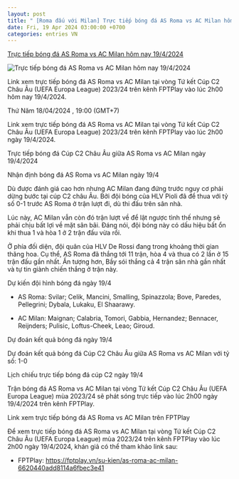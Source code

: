 ```yaml
---
layout: post
title: " [Roma đấu với Milan] Trực tiếp bóng đá AS Roma vs AC Milan hôm nay 19/4/2024"
date: Fri, 19 Apr 2024 03:00:00 +0700
categories: entries VN
---
```

[Trực tiếp bóng đá AS Roma vs AC Milan hôm nay 19/4/2024](https://nongnghiep.vn/truc-tiep-as-roma-vs-ac-milan-giai-cup-c2-chau-au-tren-fptplay-ngay-19-4-d383153.html)

![Trực tiếp bóng đá AS Roma vs AC Milan hôm nay 19/4/2024](https://t.ex-cdn.com/nongnghiep.vn/resize/540x303/files/content/2024/04/18/truc-tiep-bong-da-as-roma-vs-ac-milan-20-4-182835_985-184442.jpg)

Link xem trực tiếp bóng đá AS Roma vs AC Milan tại vòng Tứ kết Cúp C2 Châu Âu (UEFA Europa League) 2023/24 trên kênh FPTPlay vào lúc 2h00 hôm nay 19/4/2024.

Thứ Năm 18/04/2024 , 19:00 (GMT+7)

Link xem trực tiếp bóng đá AS Roma vs AC Milan tại vòng Tứ kết Cúp C2 Châu Âu (UEFA Europa League) 2023/24 trên kênh FPTPlay vào lúc 2h00 ngày 19/4/2024.

Trực tiếp bóng đá Cúp C2 Châu Âu giữa AS Roma vs AC Milan ngày 19/4/2024

Nhận định bóng đá AS Roma vs AC Milan ngày 19/4

Dù được đánh giá cao hơn nhưng AC Milan đang đứng trước nguy cơ phải dừng bước tại cúp C2 châu Âu. Bởi đội bóng của HLV Pioli đã để thua với tỷ số 0-1 trước AS Roma ở trận lượt đi, dù thi đấu trên sân nhà.

Lúc này, AC Milan vẫn còn đó trận lượt về để lật ngược tình thế nhưng sẽ phải chịu bất lợi về mặt sân bãi. Đáng nói, đội bóng này có dấu hiệu bất ổn khi thua 1 và hòa 1 ở 2 trận đấu vừa rồi.

Ở phía đối diện, đội quân của HLV De Rossi đang trong khoảng thời gian thăng hoa. Cụ thể, AS Roma đã thắng tới 11 trận, hòa 4 và thua có 2 lần ở 15 trận đấu gần nhất. Ấn tượng hơn, Bầy sói thắng cả 4 trận sân nhà gần nhất và tự tin giành chiến thắng ở trận này.

Dự kiến đội hình bóng đá ngày 19/4

- AS Roma: Svilar; Celik, Mancini, Smalling, Spinazzola; Bove, Paredes, Pellegrini; Dybala, Lukaku, El Shaarawy.

- AC Milan: Maignan; Calabria, Tomori, Gabbia, Hernandez; Bennacer, Reijnders; Pulisic, Loftus-Cheek, Leao; Giroud.

Dự đoán kết quả bóng đá ngày 19/4

Dự đoán kết quả bóng đá Cúp C2 Châu Âu giữa AS Roma vs AC Milan với tỷ số: 1-0

Lịch chiếu trực tiếp bóng đá cúp C2 ngày 19/4

Trận bóng đá AS Roma vs AC Milan tại vòng Tứ kết Cúp C2 Châu Âu (UEFA Europa League) mùa 2023/24 sẽ phát sóng trực tiếp vào lúc 2h00 ngày 19/4/2024 trên kênh FPTPlay.

Link xem trực tiếp bóng đá AS Roma vs AC Milan trên FPTPlay

Để xem trực tiếp bóng đá AS Roma vs AC Milan tại vòng Tứ kết Cúp C2 Châu Âu (UEFA Europa League) mùa 2023/24 trên kênh FPTPlay vào lúc 2h00 ngày 19/4/2024, khán giả có thể tham khảo link sau:

- FPTPlay: https://fptplay.vn/su-kien/as-roma-ac-milan-6620440add8114a6fbec3e41

